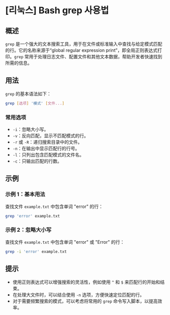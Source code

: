 # [리눅스] Bash grep 사용법

## 概述
`grep` 是一个强大的文本搜索工具，用于在文件或标准输入中查找与给定模式匹配的行。它的名称来源于“global regular expression print”，即全局正则表达式打印。`grep` 常用于处理日志文件、配置文件和其他文本数据，帮助开发者快速找到所需的信息。

## 用法
`grep` 的基本语法如下：

```bash
grep [选项] '模式' [文件...]
```

### 常用选项
- `-i`：忽略大小写。
- `-v`：反向匹配，显示不匹配模式的行。
- `-r` 或 `-R`：递归搜索目录中的文件。
- `-n`：在输出中显示匹配行的行号。
- `-l`：只列出包含匹配模式的文件名。
- `-c`：只输出匹配的行数。

## 示例
### 示例 1：基本用法
查找文件 `example.txt` 中包含单词 "error" 的行：

```bash
grep 'error' example.txt
```

### 示例 2：忽略大小写
查找文件 `example.txt` 中包含单词 "error" 或 "Error" 的行：

```bash
grep -i 'error' example.txt
```

## 提示
- 使用正则表达式可以增强搜索的灵活性，例如使用 `^` 和 `$` 来匹配行的开始和结束。
- 在处理大文件时，可以结合使用 `-n` 选项，方便快速定位匹配的行。
- 对于需要频繁搜索的模式，可以考虑将常用的 `grep` 命令写入脚本，以提高效率。
